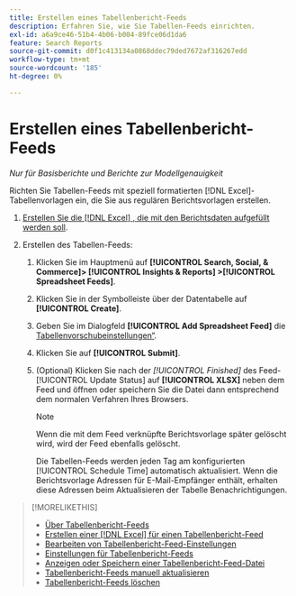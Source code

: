 ```yaml
---
title: Erstellen eines Tabellenbericht-Feeds
description: Erfahren Sie, wie Sie Tabellen-Feeds einrichten.
exl-id: a6a9ce46-51b4-4b06-b004-89fce06d1da6
feature: Search Reports
source-git-commit: d0f1c413134a0868ddec79ded7672af316267edd
workflow-type: tm+mt
source-wordcount: '185'
ht-degree: 0%

---
```


# Erstellen eines Tabellenbericht-Feeds

*Nur für Basisberichte und Berichte zur Modellgenauigkeit*

Richten Sie Tabellen-Feeds mit speziell formatierten [!DNL Excel]-Tabellenvorlagen ein, die Sie aus regulären Berichtsvorlagen erstellen.

1. [Erstellen Sie die  [!DNL Excel] , die mit den Berichtsdaten aufgefüllt werden soll](spreadsheet-feed-create-excel-template.md).

2. Erstellen des Tabellen-Feeds:

   1. Klicken Sie im Hauptmenü auf **[!UICONTROL Search, Social, & Commerce]> [!UICONTROL Insights & Reports] >[!UICONTROL Spreadsheet Feeds]**.

   1. Klicken Sie in der Symbolleiste über der Datentabelle auf **[!UICONTROL Create]**.

   1. Geben Sie im Dialogfeld **[!UICONTROL Add Spreadsheet Feed]** die [Tabellenvorschubeinstellungen“ &#x200B;](spreadsheet-feed-settings.md).

   1. Klicken Sie auf **[!UICONTROL Submit]**.

   1. (Optional) Klicken Sie nach der *[!UICONTROL Finished]* des Feed-[!UICONTROL Update Status] auf **[!UICONTROL XLSX]** neben dem Feed und öffnen oder speichern Sie die Datei dann entsprechend dem normalen Verfahren Ihres Browsers.

      >[!NOTE]
      >
      >Wenn die mit dem Feed verknüpfte Berichtsvorlage später gelöscht wird, wird der Feed ebenfalls gelöscht.

      Die Tabellen-Feeds werden jeden Tag am konfigurierten [!UICONTROL Schedule Time] automatisch aktualisiert. Wenn die Berichtsvorlage Adressen für E-Mail-Empfänger enthält, erhalten diese Adressen beim Aktualisieren der Tabelle Benachrichtigungen.

>[!MORELIKETHIS]
>
>* [Über Tabellenbericht-Feeds](spreadsheet-feed-about.md)
>* [Erstellen einer  [!DNL Excel]  für einen Tabellenbericht-Feed](spreadsheet-feed-create-excel-template.md)
>* [Bearbeiten von Tabellenbericht-Feed-Einstellungen](spreadsheet-feed-edit.md)
>* [Einstellungen für Tabellenbericht-Feeds](spreadsheet-feed-settings.md)
>* [Anzeigen oder Speichern einer Tabellenbericht-Feed-Datei](spreadsheet-feed-view-or-save.md)
>* [Tabellenbericht-Feeds manuell aktualisieren](spreadsheet-feed-refresh.md)
>* [Tabellenbericht-Feeds löschen](spreadsheet-feed-delete.md)
